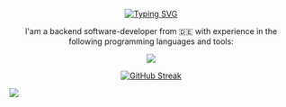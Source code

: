 <p align="center">
<a href="https://git.io/typing-svg"><img src="https://readme-typing-svg.demolab.com?font=Bahnschrift&weight=900&size=40&duration=3000&pause=1000&color=006AFF&center=true&vCenter=true&random=false&width=435&lines=Hello+and+Welcome+%F0%9F%87%BA%F0%9F%87%B8;Hallo+und+Wilkommen+%F0%9F%87%A9%F0%9F%87%AA;cze%C5%9B%C4%87+i+witaj+%F0%9F%87%B5%F0%9F%87%B1;Bonjour+et+bienvenue+%F0%9F%87%AB%F0%9F%87%B7" alt="Typing SVG" /></a>
<p align="center" 
    <p> I'am a backend software-developer from 🇩🇪 with experience in the following programming languages and tools: </p>
</p>
<p align="center">
      <a href="https://skillicons.dev">
        <img src="https://skillicons.dev/icons?i=rust,cpp,haskell,kotlin,java,cs,latex,mysql,swift,unreal,unity" />
      </a>
</p>
<p align="center">
    <a href="https://git.io/streak-stats"><img src="https://streak-stats.demolab.com?user=LionzGHG&theme=transparent&hide_border=true&card_width=500" alt="GitHub Streak" /></a>
</p>

![](https://spotify-recently-played-readme.vercel.app/api?user=31pkty6naf5i6wgjzaryvq2vyn4a&count={10})

<!--
**LionzGHG/LionzGHG** is a ✨ _special_ ✨ repository because its `README.md` (this file) appears on your GitHub profile.

Here are some ideas to get you started:

- 🔭 I’m currently working on ...
- 🌱 I’m currently learning ...
- 👯 I’m looking to collaborate on ...
- 🤔 I’m looking for help with ...
- 💬 Ask me about ...
- 📫 How to reach me: ...
- 😄 Pronouns: ...
- ⚡ Fun fact: ...
-->
